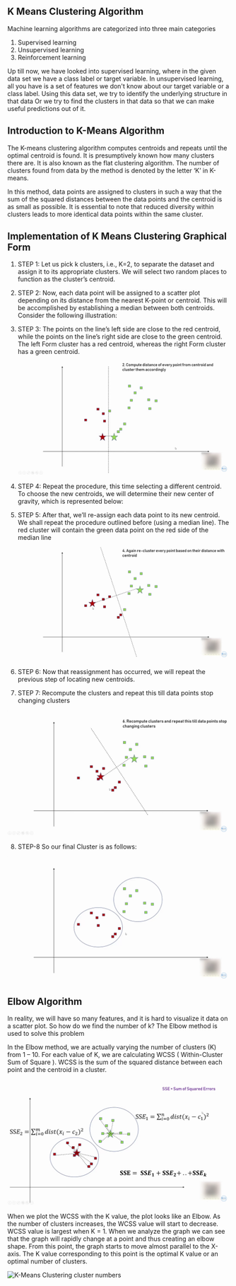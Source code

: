 ## K Means Clustering Algorithm

Machine learning algorithms are categorized into three main categories 

 1. Supervised learning
 2. Unsupervised learning
 3. Reinforcement learning

Up till now, we have looked into supervised learning, where in the given data set we have a class label or target variable. In unsupervised learning, all you have is a set of features we don't know about our target variable or a class label. Using this data set, we try to identify the underlying structure in that data Or we try to find the clusters in that data so that we can make useful predictions out of it.

## Introduction to K-Means Algorithm

The K-means clustering algorithm computes centroids and repeats until the optimal centroid is found. It is presumptively known how many clusters there are. It is also known as the flat clustering algorithm. The number of clusters found from data by the method is denoted by the letter ‘K’ in K-means. 

In this method, data points are assigned to clusters in such a way that the sum of the squared distances between the data points and the centroid is as small as possible. It is essential to note that reduced diversity within clusters leads to more identical data points within the same cluster.

## Implementation of K Means Clustering Graphical Form

 1. STEP 1: Let us pick k clusters, i.e., K=2, to separate the dataset and assign it to its appropriate clusters. We will select two random places to function as the cluster’s centroid.
 
 2. STEP 2: Now, each data point will be assigned to a scatter plot depending on its distance from the nearest K-point or centroid. This will be accomplished by establishing a median between both centroids. Consider the following illustration:

 3. STEP 3: The points on the line’s left side are close to the red centroid, while the points on the line’s right side are close to the green centroid. The left Form cluster has a red centroid, whereas the right Form cluster has a green centroid.
 ![enter image description here](https://raw.githubusercontent.com/jibintom/Machine-Learning-Codebasics-/main/a13.%20K%20Means%20Clustering%20Algorithm/Images/STEP-3.png)
 4.  STEP 4: Repeat the procedure, this time selecting a different centroid. To choose the new centroids, we will determine their new center of gravity, which is represented below: 
 
 5. STEP 5: After that, we’ll re-assign each data point to its new centroid. We shall repeat the procedure outlined before (using a median line). The red cluster will contain the green data point on the red side of the median line
 ![enter image description here](https://raw.githubusercontent.com/jibintom/Machine-Learning-Codebasics-/main/a13.%20K%20Means%20Clustering%20Algorithm/Images/STEP-5.png)

6. STEP 6: Now that reassignment has occurred, we will repeat the previous step of locating new centroids.

7. STEP 7: Recompute the clusters and repeat this till data points stop changing clusters

![enter image description here](https://raw.githubusercontent.com/jibintom/Machine-Learning-Codebasics-/main/a13.%20K%20Means%20Clustering%20Algorithm/Images/STEP-7.png)

8. STEP-8 So our final Cluster is as follows:

![enter image description here](https://raw.githubusercontent.com/jibintom/Machine-Learning-Codebasics-/main/a13.%20K%20Means%20Clustering%20Algorithm/Images/final.png)
 

## Elbow Algorithm

In reality, we will have so many features, and it is hard to visualize it data on a scatter plot. So how do we find the number of k? The Elbow method is used to solve this problem

In the Elbow method, we are actually varying the number of clusters (K) from 1 – 10. For each value of K, we are calculating WCSS ( Within-Cluster Sum of Square ). WCSS is the sum of the squared distance between each point and the centroid in a cluster. 

![enter image description here](https://raw.githubusercontent.com/jibintom/Machine-Learning-Codebasics-/main/a13.%20K%20Means%20Clustering%20Algorithm/Images/elbow%20method.png)

When we plot the WCSS with the K value, the plot looks like an Elbow. As the number of clusters increases, the WCSS value will start to decrease. WCSS value is largest when K = 1. When we analyze the graph we can see that the graph will rapidly change at a point and thus creating an elbow shape. From this point, the graph starts to move almost parallel to the X-axis. The K value corresponding to this point is the optimal K value or an optimal number of clusters.

![K-Means Clustering cluster numbers](https://editor.analyticsvidhya.com/uploads/43191elbow_img%20(1).png)

